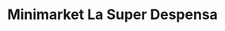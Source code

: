 ---
title: "Minimarket La Super Despensa"
url: /linares/minimarket-la-super-despensa/
shop: comodidad
---